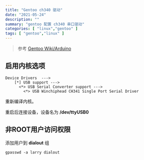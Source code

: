 ```yaml
---
title: "Gentoo ch340 驱动"
date: "2021-05-24"
description: ""
summary: "gentoo 配置 ch340 串口驱动"
categories: [ "linux","gentoo" ]
tags: [ "gentoo","linux" ]
---
```


> 参考 [Gentoo Wiki/Arduino](https://wiki.gentoo.org/wiki/Arduino)

## 启用内核选项

```text
Device Drivers  --->
    [*] USB support ---> 
      <*> USB Serial Converter support --->
        <*> USB Winchiphead CH341 Single Port Serial Driver
```

重新编译内核。

重启后连接设备，设备名为 **/dev/ttyUSB0** 

## 非ROOT用户访问权限

添加用户到 **dialout** 组

```text
gpasswd -a larry dialout
```
